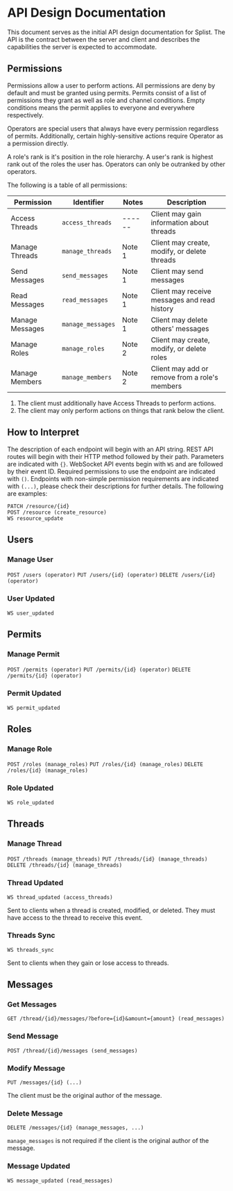 # API Design Documentation

This document serves as the initial API design documentation for Splist. The API is the contract between the server and client and describes the capabilities the server is expected to accommodate.

## Permissions

Permissions allow a user to perform actions. All permissions are deny by default and must be granted using permits. Permits consist of a list of permissions they grant as well as role and channel conditions. Empty conditions means the permit applies to everyone and everywhere respectively.

Operators are special users that always have every permission regardless of permits. Additionally, certain highly-sensitive actions require Operator as a permission directly.

A role's rank is it's position in the role hierarchy. A user's rank is highest rank out of the roles the user has. Operators can only be outranked by other operators.

The following is a table of all permissions:

| Permission      | Identifier        | Notes  | Description                                    |
| --------------- | ----------------- | ------ | ---------------------------------------------- |
| Access Threads  | `access_threads`  | ------ | Client may gain information about threads      |
| Manage Threads  | `manage_threads`  | Note 1 | Client may create, modify, or delete threads   |
| Send Messages   | `send_messages`   | Note 1 | Client may send messages                       |
| Read Messages   | `read_messages`   | Note 1 | Client may receive messages and read history   |
| Manage Messages | `manage_messages` | Note 1 | Client may delete others' messages             |
| Manage Roles    | `manage_roles`    | Note 2 | Client may create, modify, or delete roles     |
| Manage Members  | `manage_members`  | Note 2 | Client may add or remove from a role's members |

1. The client must additionally have Access Threads to perform actions.
2. The client may only perform actions on things that rank below the client.

## How to Interpret

The description of each endpoint will begin with an API string. REST API routes will begin with their HTTP method followed by their path. Parameters are indicated with `{}`. WebSocket API events begin with `WS` and are followed by their event ID. Required permissions to use the endpoint are indicated with `()`. Endpoints with non-simple permission requirements are indicated with `(...)`, please check their descriptions for further details. The following are examples:

```
PATCH /resource/{id}
POST /resource (create_resource)
WS resource_update
```

## Users

### Manage User

`POST /users (operator)`
`PUT /users/{id} (operator)`
`DELETE /users/{id} (operator)`

### User Updated

`WS user_updated`

## Permits

### Manage Permit

`POST /permits (operator)`
`PUT /permits/{id} (operator)`
`DELETE /permits/{id} (operator)`

### Permit Updated

`WS permit_updated`

## Roles

### Manage Role

`POST /roles (manage_roles)`
`PUT /roles/{id} (manage_roles)`
`DELETE /roles/{id} (manage_roles)`

### Role Updated

`WS role_updated`

## Threads

### Manage Thread

`POST /threads (manage_threads)`
`PUT /threads/{id} (manage_threads)`
`DELETE /threads/{id} (manage_threads)`

### Thread Updated

`WS thread_updated (access_threads)`

Sent to clients when a thread is created, modified, or deleted. They must have access to the thread to receive this event.

### Threads Sync

`WS threads_sync`

Sent to clients when they gain or lose access to threads.

## Messages

### Get Messages

`GET /thread/{id}/messages/?before={id}&amount={amount} (read_messages)`

### Send Message

`POST /thread/{id}/messages (send_messages)`

### Modify Message

`PUT /messages/{id} (...)`

The client must be the original author of the message.

### Delete Message

`DELETE /messages/{id} (manage_messages, ...)`

`manage_messages` is not required if the client is the original author of the message.

### Message Updated

`WS message_updated (read_messages)`
